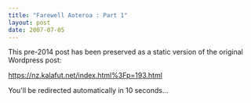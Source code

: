 ```yaml
---
title: "Farewell Aoteroa : Part 1"
layout: post
date: 2007-07-05
---
```


This pre-2014 post has been preserved as a static version of the original Wordpress post:

https://nz.kalafut.net/index.html%3Fp=193.html

You'll be redirected automatically in 10 seconds...

<head>
  <meta http-equiv="refresh" content="10;url=https://nz.kalafut.net/index.html%3Fp=193.html">
</head>

